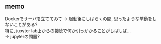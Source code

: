 ## memo
Dockerでサーバを立ててみて -> 起動後にしばらくの間, 思ったような挙動をしないことがある?  
特に, jupyter lab上からの接続で何か引っかかることがしばしば...  
-> jupyterの問題?
